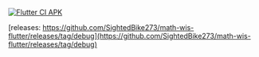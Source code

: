 [![Flutter CI APK](https://github.com/SightedBike273/math-wis-flutter/actions/workflows/apk.yml/badge.svg)][actionsBadge]

[actionsBadge]: https://github.com/SightedBike273/math-wis-flutter/actions/workflows/apk.yml

[releases: https://github.com/SightedBike273/math-wis-flutter/releases/tag/debug](https://github.com/SightedBike273/math-wis-flutter/releases/tag/debug)
